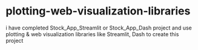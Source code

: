 # plotting-web-visualization-libraries
i have completed Stock_App_Streamlit or Stock_App_Dash project  and use plotting &amp; web visualization libraries like Streamlit, Dash to create this project
